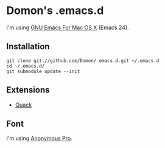 # Domon's .emacs.d

I'm using [GNU Emacs For Mac OS X](http://emacsformacosx.com/) (Emacs 24).

## Installation

    git clone git://github.com/Domon/.emacs.d.git ~/.emacs.d
    cd ~/.emacs.d/
    git submodule update --init

## Extensions

* [Quack](http://www.neilvandyke.org/quack/)

## Font

I'm using [Anonymous Pro](http://www.ms-studio.com/FontSales/anonymouspro.html).

